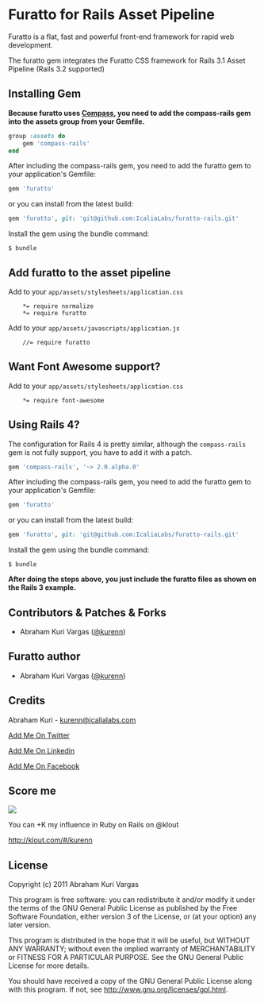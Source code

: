 # Furatto for Rails Asset Pipeline
Furatto is a flat, fast and powerful front-end framework for rapid web development.

The furatto gem integrates the Furatto CSS framework for Rails 3.1 Asset Pipeline (Rails 3.2 supported)

## Installing Gem

**Because furatto uses [Compass](http://compass-style.org/reference/compass/css3/), you need to add the compass-rails gem into the assets group from your Gemfile.**

```ruby
group :assets do
	gem 'compass-rails'
end
```

After including the compass-rails gem, you need to add the furatto gem to your application's Gemfile:

```ruby
gem 'furatto'
```

or you can install from the latest build:

```ruby
gem 'furatto', git: 'git@github.com:IcaliaLabs/furatto-rails.git'
```

Install the gem using the bundle command:

```console
$ bundle
```

## Add furatto to the asset pipeline

Add to your `app/assets/stylesheets/application.css`
		
		*= require normalize
		*= require furatto

Add to your `app/assets/javascripts/application.js`

		//= require furatto
		
## Want Font Awesome support?

Add to your `app/assets/stylesheets/application.css`
		
		*= require font-awesome
		
## Using Rails 4?

The configuration for Rails 4 is pretty similar, although the `compass-rails` gem is not fully support, you have to add it with a patch.

```ruby
gem 'compass-rails', '~> 2.0.alpha.0'
```

After including the compass-rails gem, you need to add the furatto gem to your application's Gemfile:

```ruby
gem 'furatto'
```

or you can install from the latest build:

```ruby
gem 'furatto', git: 'git@github.com:IcaliaLabs/furatto-rails.git'
```

Install the gem using the bundle command:

```console
$ bundle
```

**After doing the steps above, you just include the furatto files as shown on the Rails 3 example.**

## Contributors & Patches & Forks

- Abraham Kuri Vargas ([@kurenn](http://twitter.com/kurenn))

## Furatto author
- Abraham Kuri Vargas ([@kurenn](http://twitter.com/kurenn))


## Credits
Abraham Kuri - kurenn@icalialabs.com

[Add Me On Twitter](http://twitter.com/kurenn "Follow me")

[Add Me On Linkedin](http://www.linkedin.com/pub/abraham-kuri/26/a21/b41 "Add Me On Linkedin")

[Add Me On Facebook](https://www.facebook.com/kurenn "Add Me On Facebook")


## Score me
<img src="https://addons.opera.com/media/extensions/55/14355/1.0.1-rev1/icons/icon_64x64.png"></img>

You can +K my influence in Ruby on Rails on @klout

http://klout.com/#/kurenn


## License
Copyright (c) 2011 Abraham Kuri Vargas

This program is free software: you can redistribute it and/or modify it under the terms of the GNU General Public License as published by the Free Software Foundation, either version 3 of the License, or (at your option) any later version.

This program is distributed in the hope that it will be useful, but WITHOUT ANY WARRANTY; without even the implied warranty of MERCHANTABILITY or FITNESS FOR A PARTICULAR PURPOSE. See the GNU General Public License for more details.

You should have received a copy of the GNU General Public License along with this program. If not, see http://www.gnu.org/licenses/gpl.html.
